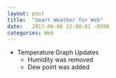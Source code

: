 ```yaml
---
layout: post
title:  "Smart Weather for Web"
date:   2017-06-08 12:00:01 -0500
categories: Web
---
```


- Temperature Graph Updates
  - Humidity was removed
  - Dew point was added
